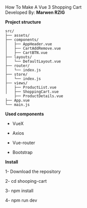 How To Make A Vue 3 Shopping Cart
<br>
Developed By: **Marwen RZIG**

**Project structure**
```
src/
├── assets/
├── components/
│   ├── AppHeader.vue
│   ├── CartAddRemove.vue
│   ├── CartBTN.vue
├── layouts/
│   └── DefaultLayout.vue
├── router/
│   └── index.js
├── store/
│   └── index.js
├── views/
│   ├── ProductList.vue
│   ├── ShoppingCart.vue
    ├── ProductDetails.vue
├── App.vue
└── main.js
```

**Used components**

- VueX

- Axios

- Vue-router

- Bootstrap

**Install**

1- Download the repository

2- cd shooping-cart

3- npm install

4- npm run dev
